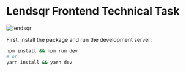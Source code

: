 # Lendsqr Frontend Technical Task

<img src="https://res.cloudinary.com/chuksmbanaso/image/upload/v1672836144/media/Screenshot_73_pdulay.png" title="lendsqr" alt="lendsqr">

First, install the package and run the development server:

```bash
npm install && npm run dev
# or
yarn install && yarn dev
```
